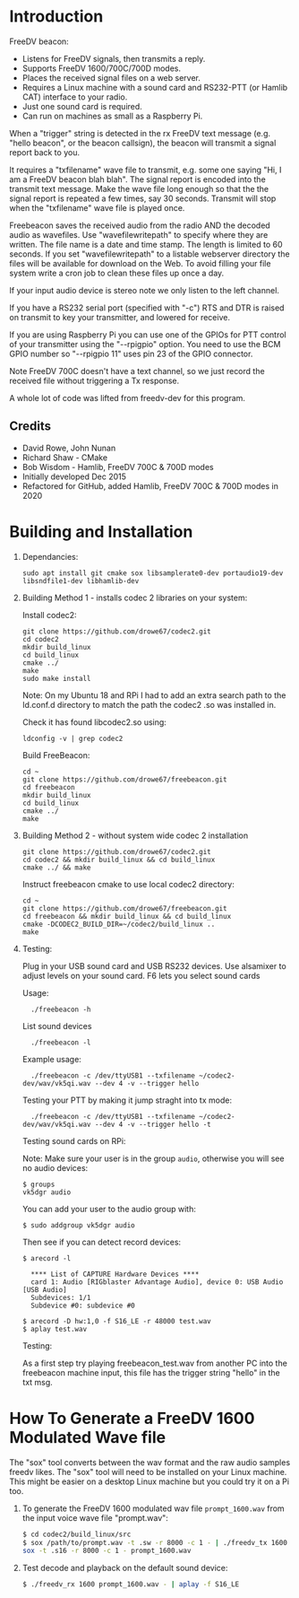 # Introduction

FreeDV beacon:
+ Listens for FreeDV signals, then transmits a reply.
+ Supports FreeDV 1600/700C/700D modes.
+ Places the received signal files on a web server.
+ Requires a Linux machine with a sound card and RS232-PTT (or Hamlib CAT) interface to your radio.
+ Just one sound card is required.
+ Can run on machines as small as a Raspberry Pi.

When a "trigger" string is detected in the rx FreeDV text message (e.g. "hello beacon", or the beacon callsign), the beacon will transmit a signal report back to you.

It requires a "txfilename" wave file to transmit, e.g. some one saying "Hi, I am a FreeDV beacon blah blah".  The signal report is encoded into the transmit text message.  Make the wave file long enough so that the the signal report is repeated a few times, say 30 seconds. Transmit will stop when the "txfilename" wave file is played once.

Freebeacon saves the received audio from the radio AND the decoded audio as wavefiles.  Use "wavefilewritepath" to specify where they are written.  The file name is a date and time stamp. The length is limited to 60 seconds. If you set "wavefilewritepath" to a listable webserver directory the files will be available for download on the Web.  To avoid filling your file system write a cron job to clean these files up once a day.

If your input audio device is stereo note we only listen to the left channel.

If you have a RS232 serial port (specified with "-c") RTS and DTR is raised on transmit to key your transmitter, and lowered for receive.

If you are using Raspberry Pi you can use one of the GPIOs for PTT control of your transmitter using the "--rpigpio" option.  You need to use the BCM GPIO number so "--rpigpio 11" uses pin 23 of the GPIO connector.

Note FreeDV 700C doesn't have a text channel, so we just record the received file without triggering a Tx response.

A whole lot of code was lifted from freedv-dev for this program.

## Credits

+ David Rowe, John Nunan
+ Richard Shaw - CMake
+ Bob Wisdom - Hamlib, FreeDV 700C & 700D modes
+ Initially developed Dec 2015
+ Refactored for GitHub, added Hamlib, FreeDV 700C & 700D modes in 2020

# Building and Installation

1. Dependancies:
   ```
   sudo apt install git cmake sox libsamplerate0-dev portaudio19-dev libsndfile1-dev libhamlib-dev
   ```
   
1. Building Method 1 - installs codec 2 libraries on your system:

   Install codec2:
    ```
    git clone https://github.com/drowe67/codec2.git
    cd codec2
    mkdir build_linux
    cd build_linux
    cmake ../
    make
    sudo make install
    ```
    Note: On my Ubuntu 18 and RPi I had to add an extra search path to the
    ld.conf.d directory to match the path the codec2 .so was installed
    in.

    Check it has found libcodec2.so using:
    ```
    ldconfig -v | grep codec2
    ```
    
    Build FreeBeacon:
    ```
    cd ~
    git clone https://github.com/drowe67/freebeacon.git
    cd freebeacon
    mkdir build_linux
    cd build_linux
    cmake ../
    make
    ```

1. Building Method 2 - without system wide codec 2 installation
   ```
   git clone https://github.com/drowe67/codec2.git
   cd codec2 && mkdir build_linux && cd build_linux
   cmake ../ && make
   ```

   Instruct freebeacon cmake to use local codec2 directory:
     ```
    cd ~
    git clone https://github.com/drowe67/freebeacon.git
    cd freebeacon && mkdir build_linux && cd build_linux
    cmake -DCODEC2_BUILD_DIR=~/codec2/build_linux ..
    make
    ```
  
1. Testing:

    Plug in your USB sound card and USB RS232 devices.  Use alsamixer
    to adjust levels on your sound card. F6 lets you select sound cards

    Usage:
    ```
      ./freebeacon -h
    ```
    
    List sound devices
    ```
      ./freebeacon -l
    ```
    
    Example usage:
    ```
      ./freebeacon -c /dev/ttyUSB1 --txfilename ~/codec2-dev/wav/vk5qi.wav --dev 4 -v --trigger hello
    ```
    
    Testing your PTT by making it jump straght into tx mode:
    ```
      ./freebeacon -c /dev/ttyUSB1 --txfilename ~/codec2-dev/wav/vk5qi.wav --dev 4 -v --trigger hello -t
    ```
    
    Testing sound cards on RPi:
    
      Note: Make sure your user is in the group ```audio```, otherwise you will see no audio devices:
      ```
      $ groups
      vk5dgr audio
      ```
      You can add your user to the audio group with:
      ```
      $ sudo addgroup vk5dgr audio
      ```
      
      Then see if you can detect record devices:
      ```
      $ arecord -l
        
        **** List of CAPTURE Hardware Devices ****
        card 1: Audio [RIGblaster Advantage Audio], device 0: USB Audio [USB Audio]
        Subdevices: 1/1
        Subdevice #0: subdevice #0

      $ arecord -D hw:1,0 -f S16_LE -r 48000 test.wav
      $ aplay test.wav
      ```
      
    Testing:

      As a first step try playing freebeacon_test.wav from another PC into the freebeacon machine input, this file has the trigger string "hello" in the txt msg.

# How To Generate a FreeDV 1600 Modulated Wave file

The "sox" tool converts between the wav format and the raw audio samples freedv likes.  The "sox" tool will need to be installed on your Linux machine.  This might be easier on a desktop Linux machine but you could try it on a Pi too.

1. To generate the FreeDV 1600 modulated wav file ```prompt_1600.wav``` from the input voice wave file "prompt.wav":
   
   ```sh
   $ cd codec2/build_linux/src
   $ sox /path/to/prompt.wav -t .sw -r 8000 -c 1 - | ./freedv_tx 1600 - - |
   sox -t .s16 -r 8000 -c 1 - prompt_1600.wav
   ```

1. Test decode and playback on the default sound device:

   ```sh
   $ ./freedv_rx 1600 prompt_1600.wav - | aplay -f S16_LE
   ```

